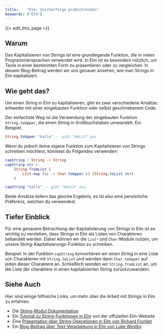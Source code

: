 ```yaml
---
title:    "Elm: Zeichenfolge großschreiben"
keywords: ["Elm"]
---
```


{{< edit_this_page >}}

## Warum

Das Kapitalisieren von Strings ist eine grundlegende Funktion, die in vielen Programmiersprachen verwendet wird. In Elm ist es besonders nützlich, um Texte in einer bestimmten Form zu präsentieren oder zu vergleichen. In diesem Blog-Beitrag werden wir uns genauer ansehen, wie man Strings in Elm kapitalisiert.

## Wie geht das?

Um einen String in Elm zu kapitalisieren, gibt es zwei verschiedene Ansätze: entweder mit einer eingebauten Funktion oder selbst geschriebenem Code.

Der einfachste Weg ist die Verwendung der eingebauten Funktion `String.toUpper`, die einen String in Großbuchstaben umwandelt. Ein Beispiel:

```Elm
String.toUpper "hallo" -- gibt "HALLO" aus
```

Wenn du jedoch deine eigene Funktion zum Kapitalisieren von Strings schreiben möchtest, könntest du Folgendes verwenden:

```Elm
capString : String -> String
capString str =
    String.fromList (
        List.map (\c -> Char.toUpper c) (String.toList str)
    )

capString "hallo" -- gibt "HALLO" aus
```

Beide Ansätze liefern das gleiche Ergebnis, es ist also eine persönliche Präferenz, welchen du verwendest.

## Tiefer Einblick

Für eine genauere Betrachtung der Kapitalisierung von Strings in Elm ist es wichtig zu verstehen, dass Strings in Elm als Listen von Charakteren behandelt werden. Daher können wir die `List`- und `Char`-Module nutzen, um unsere String-Kapitalisierungs-Funktion zu schreiben.

Beispiel: In der Funktion `capString` konvertieren wir einen String in eine Liste von Charakteren mit `String.toList` und wenden dann `Char.toUpper` auf jeden dieser Charaktere an. Schließlich wenden wir `String.fromList` an, um die Liste der charaktere in einen kapitalisierten String zurückzuwandeln.

## Siehe Auch

Hier sind einige hilfreiche Links, um mehr über die Arbeit mit Strings in Elm zu erfahren:

- Die [String-Modul Dokumentation](https://package.elm-lang.org/packages/elm/core/latest/String)
- Ein [Tutorial zu String-Funktionen in Elm](https://guide.elm-lang.org/strings/) von der offiziellen Elm-Website
- Eine [Präsentation über String-Operationen in Elm von Richard Fochler](https://www.youtube.com/watch?v=F-k-x5vrR6I)
- Ein [Blog-Beitrag über Text-Verarbeitung in Elm von Luke Westby](https://lukeplant.me.uk/blog/posts/text-handling-in-elm/)